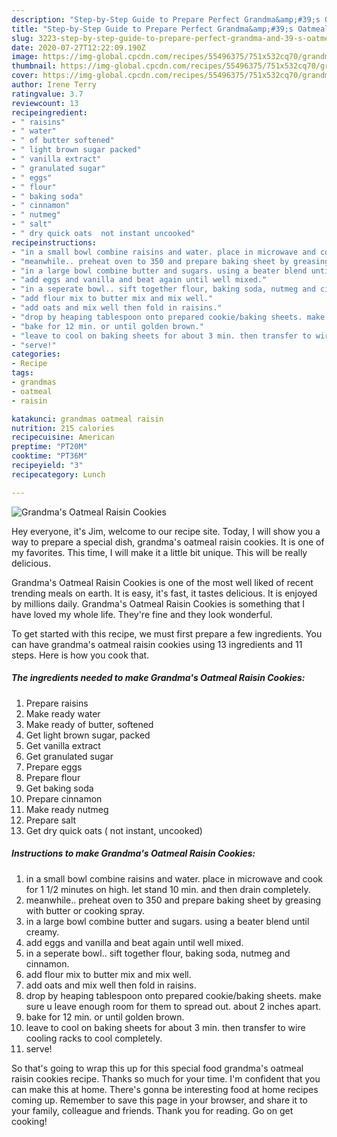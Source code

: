 ```yaml
---
description: "Step-by-Step Guide to Prepare Perfect Grandma&amp;#39;s Oatmeal Raisin Cookies"
title: "Step-by-Step Guide to Prepare Perfect Grandma&amp;#39;s Oatmeal Raisin Cookies"
slug: 3223-step-by-step-guide-to-prepare-perfect-grandma-and-39-s-oatmeal-raisin-cookies
date: 2020-07-27T12:22:09.190Z
image: https://img-global.cpcdn.com/recipes/55496375/751x532cq70/grandmas-oatmeal-raisin-cookies-recipe-main-photo.jpg
thumbnail: https://img-global.cpcdn.com/recipes/55496375/751x532cq70/grandmas-oatmeal-raisin-cookies-recipe-main-photo.jpg
cover: https://img-global.cpcdn.com/recipes/55496375/751x532cq70/grandmas-oatmeal-raisin-cookies-recipe-main-photo.jpg
author: Irene Terry
ratingvalue: 3.7
reviewcount: 13
recipeingredient:
- " raisins"
- " water"
- " of butter softened"
- " light brown sugar packed"
- " vanilla extract"
- " granulated sugar"
- " eggs"
- " flour"
- " baking soda"
- " cinnamon"
- " nutmeg"
- " salt"
- " dry quick oats  not instant uncooked"
recipeinstructions:
- "in a small bowl combine raisins and water. place in microwave and cook for 1 1/2 minutes on high. let stand 10 min. and then drain completely."
- "meanwhile.. preheat oven to 350 and prepare baking sheet by greasing with butter or cooking spray."
- "in a large bowl combine butter and sugars. using a beater blend until creamy."
- "add eggs and vanilla and beat again until well mixed."
- "in a seperate bowl.. sift together flour, baking soda, nutmeg and cinnamon."
- "add flour mix to butter mix and mix well."
- "add oats and mix well then fold in raisins."
- "drop by heaping tablespoon onto prepared cookie/baking sheets. make sure u leave enough room for them to spread out. about 2 inches apart."
- "bake for 12 min. or until golden brown."
- "leave to cool on baking sheets for about 3 min. then transfer to wire cooling racks to cool completely."
- "serve!"
categories:
- Recipe
tags:
- grandmas
- oatmeal
- raisin

katakunci: grandmas oatmeal raisin 
nutrition: 215 calories
recipecuisine: American
preptime: "PT20M"
cooktime: "PT36M"
recipeyield: "3"
recipecategory: Lunch

---
```



![Grandma&#39;s Oatmeal Raisin Cookies](https://img-global.cpcdn.com/recipes/55496375/751x532cq70/grandmas-oatmeal-raisin-cookies-recipe-main-photo.jpg)

Hey everyone, it's Jim, welcome to our recipe site. Today, I will show you a way to prepare a special dish, grandma&#39;s oatmeal raisin cookies. It is one of my favorites. This time, I will make it a little bit unique. This will be really delicious.



Grandma&#39;s Oatmeal Raisin Cookies is one of the most well liked of recent trending meals on earth. It is easy, it's fast, it tastes delicious. It is enjoyed by millions daily. Grandma&#39;s Oatmeal Raisin Cookies is something that I have loved my whole life. They're fine and they look wonderful.


To get started with this recipe, we must first prepare a few ingredients. You can have grandma&#39;s oatmeal raisin cookies using 13 ingredients and 11 steps. Here is how you cook that.

<!--inarticleads1-->

##### The ingredients needed to make Grandma&#39;s Oatmeal Raisin Cookies:

1. Prepare  raisins
1. Make ready  water
1. Make ready  of butter, softened
1. Get  light brown sugar, packed
1. Get  vanilla extract
1. Get  granulated sugar
1. Prepare  eggs
1. Prepare  flour
1. Get  baking soda
1. Prepare  cinnamon
1. Make ready  nutmeg
1. Prepare  salt
1. Get  dry quick oats ( not instant, uncooked)




<!--inarticleads2-->

##### Instructions to make Grandma&#39;s Oatmeal Raisin Cookies:

1. in a small bowl combine raisins and water. place in microwave and cook for 1 1/2 minutes on high. let stand 10 min. and then drain completely.
1. meanwhile.. preheat oven to 350 and prepare baking sheet by greasing with butter or cooking spray.
1. in a large bowl combine butter and sugars. using a beater blend until creamy.
1. add eggs and vanilla and beat again until well mixed.
1. in a seperate bowl.. sift together flour, baking soda, nutmeg and cinnamon.
1. add flour mix to butter mix and mix well.
1. add oats and mix well then fold in raisins.
1. drop by heaping tablespoon onto prepared cookie/baking sheets. make sure u leave enough room for them to spread out. about 2 inches apart.
1. bake for 12 min. or until golden brown.
1. leave to cool on baking sheets for about 3 min. then transfer to wire cooling racks to cool completely.
1. serve!




So that's going to wrap this up for this special food grandma&#39;s oatmeal raisin cookies recipe. Thanks so much for your time. I'm confident that you can make this at home. There's gonna be interesting food at home recipes coming up. Remember to save this page in your browser, and share it to your family, colleague and friends. Thank you for reading. Go on get cooking!
